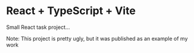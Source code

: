 # React + TypeScript + Vite

Small React task project...

Note: This project is pretty ugly, but it was published as an example of my work
